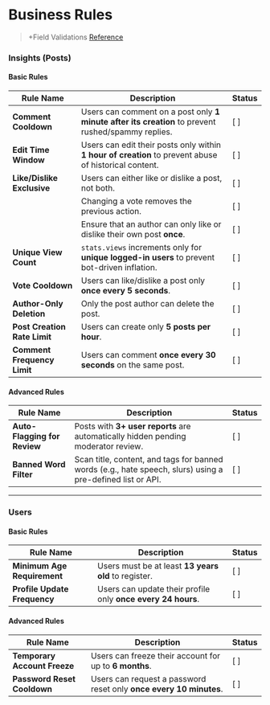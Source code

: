 # Business Rules

> +Field Validations [Reference](./ModelsAndValidations.md)

### Insights (Posts)

#### Basic Rules

| Rule Name                    | Description                                                                                           | Status |
| ---------------------------- | ----------------------------------------------------------------------------------------------------- | ------ |
| **Comment Cooldown**         | Users can comment on a post only **1 minute after its creation** to prevent rushed/spammy replies.    | [ ]    |
| **Edit Time Window**         | Users can edit their posts only within **1 hour of creation** to prevent abuse of historical content. | [ ]    |
| **Like/Dislike Exclusive**   | Users can either like or dislike a post, not both.                                                    | [ ]    |
|                              | Changing a vote removes the previous action.                                                          | [ ]    |
|                              | Ensure that an author can only like or dislike their own post **once**.                               | [ ]    |
| **Unique View Count**        | `stats.views` increments only for **unique logged-in users** to prevent bot-driven inflation.         | [ ]    |
| **Vote Cooldown**            | Users can like/dislike a post only **once every 5 seconds**.                                          | [ ]    |
| **Author-Only Deletion**     | Only the post author can delete the post.                                                             | [ ]    |
| **Post Creation Rate Limit** | Users can create only **5 posts per hour**.                                                           | [ ]    |
| **Comment Frequency Limit**  | Users can comment **once every 30 seconds** on the same post.                                         | [ ]    |

#### Advanced Rules

| Rule Name                    | Description                                                                                                | Status |
| ---------------------------- | ---------------------------------------------------------------------------------------------------------- | ------ |
| **Auto-Flagging for Review** | Posts with **3+ user reports** are automatically hidden pending moderator review.                          | [ ]    |
| **Banned Word Filter**       | Scan title, content, and tags for banned words (e.g., hate speech, slurs) using a pre-defined list or API. | [ ]    |

---

### Users

#### Basic Rules

| Rule Name                    | Description                                                  | Status |
| ---------------------------- | ------------------------------------------------------------ | ------ |
| **Minimum Age Requirement**  | Users must be at least **13 years old** to register.         | [ ]    |
| **Profile Update Frequency** | Users can update their profile only **once every 24 hours**. | [ ]    |

#### Advanced Rules

| Rule Name                    | Description                                                        | Status |
| ---------------------------- | ------------------------------------------------------------------ | ------ |
| **Temporary Account Freeze** | Users can freeze their account for up to **6 months**.             | [ ]    |
| **Password Reset Cooldown**  | Users can request a password reset only **once every 10 minutes**. | [ ]    |
